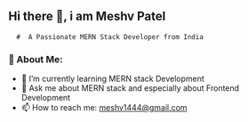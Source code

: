 ## Hi there 👋, i am Meshv Patel
      #  A Passionate MERN Stack Developer from India
### 💫 About Me:


- 🌱 I’m currently learning MERN stack Development
- 💬 Ask me about MERN stack and especially about Frontend Development
- 📫 How to reach me: meshv1444@gmail.com

